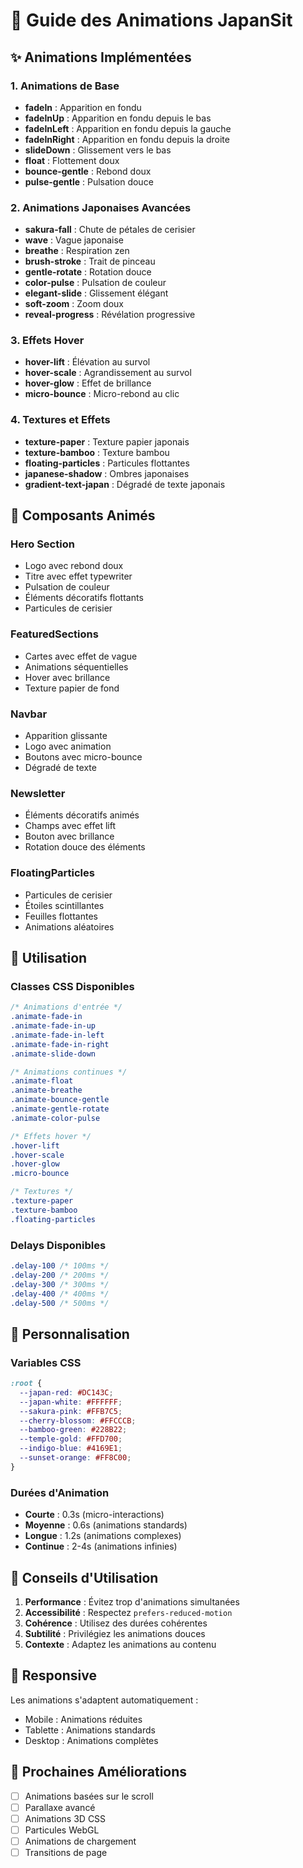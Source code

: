 # 🎨 Guide des Animations JapanSit

## ✨ Animations Implémentées

### 1. Animations de Base
- **fadeIn** : Apparition en fondu
- **fadeInUp** : Apparition en fondu depuis le bas
- **fadeInLeft** : Apparition en fondu depuis la gauche
- **fadeInRight** : Apparition en fondu depuis la droite
- **slideDown** : Glissement vers le bas
- **float** : Flottement doux
- **bounce-gentle** : Rebond doux
- **pulse-gentle** : Pulsation douce

### 2. Animations Japonaises Avancées
- **sakura-fall** : Chute de pétales de cerisier
- **wave** : Vague japonaise
- **breathe** : Respiration zen
- **brush-stroke** : Trait de pinceau
- **gentle-rotate** : Rotation douce
- **color-pulse** : Pulsation de couleur
- **elegant-slide** : Glissement élégant
- **soft-zoom** : Zoom doux
- **reveal-progress** : Révélation progressive

### 3. Effets Hover
- **hover-lift** : Élévation au survol
- **hover-scale** : Agrandissement au survol
- **hover-glow** : Effet de brillance
- **micro-bounce** : Micro-rebond au clic

### 4. Textures et Effets
- **texture-paper** : Texture papier japonais
- **texture-bamboo** : Texture bambou
- **floating-particles** : Particules flottantes
- **japanese-shadow** : Ombres japonaises
- **gradient-text-japan** : Dégradé de texte japonais

## 🎯 Composants Animés

### Hero Section
- Logo avec rebond doux
- Titre avec effet typewriter
- Pulsation de couleur
- Éléments décoratifs flottants
- Particules de cerisier

### FeaturedSections
- Cartes avec effet de vague
- Animations séquentielles
- Hover avec brillance
- Texture papier de fond

### Navbar
- Apparition glissante
- Logo avec animation
- Boutons avec micro-bounce
- Dégradé de texte

### Newsletter
- Éléments décoratifs animés
- Champs avec effet lift
- Bouton avec brillance
- Rotation douce des éléments

### FloatingParticles
- Particules de cerisier
- Étoiles scintillantes
- Feuilles flottantes
- Animations aléatoires

## 🔧 Utilisation

### Classes CSS Disponibles
```css
/* Animations d'entrée */
.animate-fade-in
.animate-fade-in-up
.animate-fade-in-left
.animate-fade-in-right
.animate-slide-down

/* Animations continues */
.animate-float
.animate-breathe
.animate-bounce-gentle
.animate-gentle-rotate
.animate-color-pulse

/* Effets hover */
.hover-lift
.hover-scale
.hover-glow
.micro-bounce

/* Textures */
.texture-paper
.texture-bamboo
.floating-particles
```

### Delays Disponibles
```css
.delay-100 /* 100ms */
.delay-200 /* 200ms */
.delay-300 /* 300ms */
.delay-400 /* 400ms */
.delay-500 /* 500ms */
```

## 🎨 Personnalisation

### Variables CSS
```css
:root {
  --japan-red: #DC143C;
  --japan-white: #FFFFFF;
  --sakura-pink: #FFB7C5;
  --cherry-blossom: #FFCCCB;
  --bamboo-green: #228B22;
  --temple-gold: #FFD700;
  --indigo-blue: #4169E1;
  --sunset-orange: #FF8C00;
}
```

### Durées d'Animation
- **Courte** : 0.3s (micro-interactions)
- **Moyenne** : 0.6s (animations standards)
- **Longue** : 1.2s (animations complexes)
- **Continue** : 2-4s (animations infinies)

## 🌟 Conseils d'Utilisation

1. **Performance** : Évitez trop d'animations simultanées
2. **Accessibilité** : Respectez `prefers-reduced-motion`
3. **Cohérence** : Utilisez des durées cohérentes
4. **Subtilité** : Privilégiez les animations douces
5. **Contexte** : Adaptez les animations au contenu

## 📱 Responsive

Les animations s'adaptent automatiquement :
- Mobile : Animations réduites
- Tablette : Animations standards
- Desktop : Animations complètes

## 🚀 Prochaines Améliorations

- [ ] Animations basées sur le scroll
- [ ] Parallaxe avancé
- [ ] Animations 3D CSS
- [ ] Particules WebGL
- [ ] Animations de chargement
- [ ] Transitions de page
